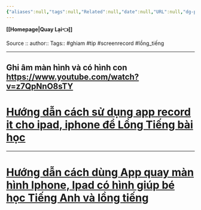 ```yaml
---
{"aliases":null,"tags":null,"Related":null,"date":null,"URL":null,"dg-publish":true,"image":null,"permalink":"/IT/Ghi âm màn hình và có hình con/","dgPassFrontmatter":true,"noteIcon":"2","created":"2024-01-31T15:33:48.726+07:00","updated":"2024-01-31T15:40:53.617+07:00"}
---
```



**[[Homepage\|Quay Lại👈]]**

Source ::
author::
Tags:: #ghiam #tip
#screenrecord #lồng_tiếng 

---


Ghi âm màn hình và có hình con
https://www.youtube.com/watch?v=z7QpNnO8sTY
---
# [Hướng dẫn cách sử dụng app record it cho ipad, iphone để Lồng Tiếng bài học](https://www.youtube.com/watch?v=wEhNLZLsUK8)
---
# [Hướng dẫn cách dùng App quay màn hình Iphone, Ipad có hình giúp bé học Tiếng Anh và lồng tiếng](https://www.youtube.com/watch?v=ZOiHRghZ4Jg)